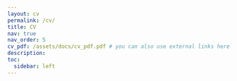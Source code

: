 ```yaml
---
layout: cv
permalink: /cv/
title: CV
nav: true
nav_order: 5
cv_pdf: /assets/docs/cv_pdf.pdf # you can also use external links here
description:
toc:
  sidebar: left
---
```

